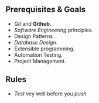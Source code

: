 ## Prerequisites & Goals
- *Git* and **Github**.
- *Software Engineering* principles. 
- Design Patterns
- *Database Design*.
- Extensible programming.
- Automation Testing.
- Project Management.


## Rules
- *Test* vey well before you *push*


